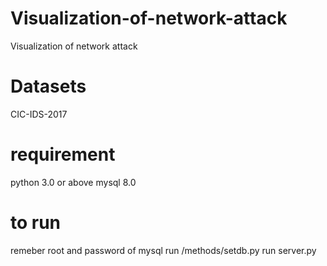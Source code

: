 # Visualization-of-network-attack
Visualization of network attack

# Datasets
CIC-IDS-2017

# requirement
python 3.0 or above
mysql 8.0

# to run
remeber root and password of mysql
run /methods/setdb.py
run server.py
